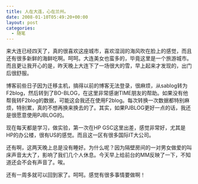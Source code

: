 ```yaml
---
title: 人在大连，心在兰州。
date: 2008-01-10T05:49:20+00:00
layout: post
categories:
  - 随笔
---
```


来大连已经四天了，真的很喜欢这座城市，喜欢湿润的海风吹在脸上的感觉，而且还有很多新鲜的海鲜吃啊。呵呵。大连美女也蛮多的，毕竟这里是一个旅游城市。而且更让我开心的是，昨天晚上大连下了一场很大的雪，早上起来才发现的，出门后很舒服。

博客前些日子因为迁移主机，搞得以前的博客无法登录，很麻烦，从sablog转为F2blog，然后转到了BO-BLOG，在这里非常感谢TIME朋友的帮助。如果没有他帮我转F2blog的数据，可能这会我还在使用F2blog。每次转换一次数据都特别麻烦，特别累，真的不想再换来换去的了。其实，如果PJBLOG更好一点的话，我还是很愿意使用PJBLOG的。

现在每天都是学习，做实验，第一次在HP GSC这里出差，感觉非常好，尤其是HP的办公楼，很有US的感觉。而且这一区有很多国际IT大公司。

还有啊，这两天晚上总是没有睡好。为什么呢？因为隔壁房间的一对男女做爱的叫床声音太大了，影响了我们几个人休息。今天早上给前台的MM反映了一下，不知道还会不会有声音了。唉。

还有一周多就可以回到家了。呵呵。感觉有很多事情要做啊！